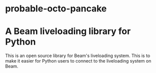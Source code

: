 # probable-octo-pancake
A Beam liveloading library for Python
=======

This is an open source library for Beam's liveloading system. This is to make it easier for Python users to connect to the liveloading system on Beam.
